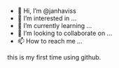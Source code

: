 - 👋 Hi, I’m @janhaviss
- 👀 I’m interested in ...
- 🌱 I’m currently learning ...
- 💞️ I’m looking to collaborate on ...
- 📫 How to reach me ...

<!---
janhaviss/janhaviss is a ✨ special ✨ repository because its `README.md` (this file) appears on your GitHub profile.
You can click the Preview link to take a look at your changes.
---> this is my first time using github.
